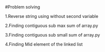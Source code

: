#Problem solving


1.Reverse string using without second variable

2.Finding contiguous sub max sum of array.py 

3.Finding contiguous sub small sum of array.py

4.Finding Mid element of the linked list
